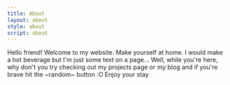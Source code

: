 ```yaml
---
title: About
layout: about
style: about
script: about
---
```


Hello friend! Welcome to my website. Make yourself at home. I would make a hot beverage but I'm just some text on a page... Well, while you're here, why don't you try checking out my projects page or my blog and if you're brave hit the ~random~ button :O Enjoy your stay
